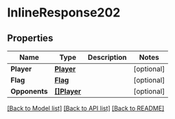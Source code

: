 # InlineResponse202

## Properties

Name | Type | Description | Notes
------------ | ------------- | ------------- | -------------
**Player** | [**Player**](Player.md) |  | [optional] 
**Flag** | [**Flag**](Flag.md) |  | [optional] 
**Opponents** | [**[]Player**](Player.md) |  | [optional] 

[[Back to Model list]](../README.md#documentation-for-models) [[Back to API list]](../README.md#documentation-for-api-endpoints) [[Back to README]](../README.md)


